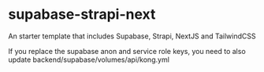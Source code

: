 # supabase-strapi-next
An starter template that includes Supabase, Strapi, NextJS and TailwindCSS

If you replace the supabase anon and service role keys, you need to also update backend/supabase/volumes/api/kong.yml